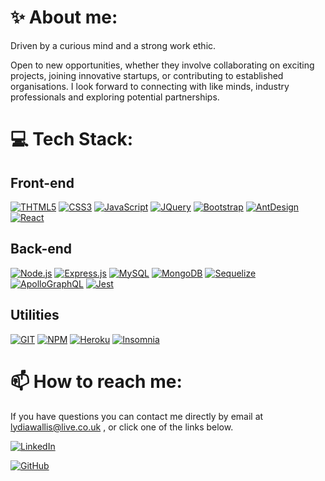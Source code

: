 

# ✨ About me: 

Driven by a curious mind and a strong work ethic.

Open to new opportunities, whether they involve collaborating on exciting projects, joining innovative startups, or contributing to established organisations. I look forward to connecting with like minds, industry professionals and exploring potential partnerships.

# 💻 Tech Stack:

## Front-end

[![THTML5](https://img.shields.io/badge/HTML5-E34F26?style=for-the-badge&logo=html5&logoColor=white)](#)
[![CSS3](	https://img.shields.io/badge/CSS3-1572B6?style=for-the-badge&logo=css3&logoColor=white)](#)
[![JavaScript](https://img.shields.io/badge/JavaScript-F7DF1E?style=for-the-badge&logo=javascript&logoColor=black)](#)
[![JQuery](	https://img.shields.io/badge/jQuery-0769AD?style=for-the-badge&logo=jquery&logoColor=white)](#)
[![Bootstrap](https://img.shields.io/badge/Bootstrap-563D7C?style=for-the-badge&logo=bootstrap&logoColor=white)](#)
[![AntDesign](https://img.shields.io/badge/-AntDesign-%230170FE?style=for-the-badge&logo=ant-design&logoColor=white)](#)
[![React](https://shields.io/badge/react-black?logo=react&style=for-the-badge)](#)


## Back-end

[![Node.js](https://img.shields.io/badge/Node.js-43853D?style=for-the-badge&logo=node.js&logoColor=white)](#)
[![Express.js](https://img.shields.io/badge/Express.js-404D59?style=for-the-badge)](#)
[![MySQL](https://img.shields.io/badge/MySQL-005C84?style=for-the-badge&logo=mysql&logoColor=white)](#)
[![MongoDB](https://img.shields.io/badge/MongoDB-4EA94B?style=for-the-badge&logo=mongodb&logoColor=white)](#)
[![Sequelize](https://img.shields.io/badge/sequelize-323330?style=for-the-badge&logo=sequelize&logoColor=blue)](#)
[![ApolloGraphQL](https://img.shields.io/badge/-ApolloGraphQL-311C87?style=for-the-badge&logo=apollo-graphql)](#)
[![Jest](	https://img.shields.io/badge/Jest-323330?style=for-the-badge&logo=Jest&logoColor=white)](#)

## Utilities

[![GIT](https://img.shields.io/badge/git-%23F05033.svg?style=for-the-badge&logo=git&logoColor=white)](#)
[![NPM](https://img.shields.io/badge/NPM-%23CB3837.svg?style=for-the-badge&logo=npm&logoColor=white)](#)
[![Heroku](https://img.shields.io/badge/Heroku-430098?style=for-the-badge&logo=heroku&logoColor=white)](#)
[![Insomnia](https://img.shields.io/badge/Insomnia-black?style=for-the-badge&logo=insomnia&logoColor=5849BE)](#)

<!--
[![Your Badge](https://img.shields.io/badge/Node.js-43853D?style=for-the-badge&logo=node.js&logoColor=white)](#)
-->

# 📫 How to reach me: 

 If you have questions you can contact me directly by email at lydiawallis@live.co.uk , or click one of the links below.

[![LinkedIn](https://img.shields.io/badge/LinkedIn-0077B5?style=for-the-badge&logo=linkedin&logoColor=white)](https://www.linkedin.com/in/lydia-wallis-b1bb0590/)

[![GitHub](https://img.shields.io/badge/github-%23121011.svg?style=for-the-badge&logo=github&logoColor=white)](https://www.github.com/wolldog)


<!--

# 📊 Stats:

[![Top Langs](https://github-readme-stats.vercel.app/api/top-langs/?username=wolldog&layout=donut)](#)

![View Count](https://komarev.com/ghpvc/?username=wolldog&style=for-the-badge&logoColor=blue)
-->
